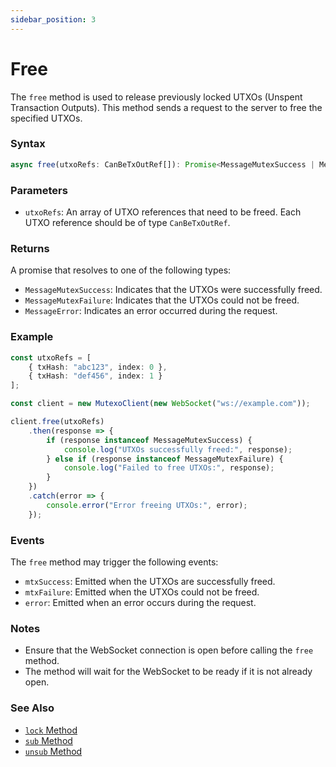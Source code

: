 ```yaml
---
sidebar_position: 3
---
```


# Free

The `free` method is used to release previously locked UTXOs (Unspent Transaction Outputs). This method sends a request to the server to free the specified UTXOs.

### Syntax

```typescript
async free(utxoRefs: CanBeTxOutRef[]): Promise<MessageMutexSuccess | MessageMutexFailure | MessageError>
```

### Parameters

- `utxoRefs`: An array of UTXO references that need to be freed. Each UTXO reference should be of type `CanBeTxOutRef`.

### Returns

A promise that resolves to one of the following types:
- `MessageMutexSuccess`: Indicates that the UTXOs were successfully freed.
- `MessageMutexFailure`: Indicates that the UTXOs could not be freed.
- `MessageError`: Indicates an error occurred during the request.

### Example

```typescript
const utxoRefs = [
    { txHash: "abc123", index: 0 },
    { txHash: "def456", index: 1 }
];

const client = new MutexoClient(new WebSocket("ws://example.com"));

client.free(utxoRefs)
    .then(response => {
        if (response instanceof MessageMutexSuccess) {
            console.log("UTXOs successfully freed:", response);
        } else if (response instanceof MessageMutexFailure) {
            console.log("Failed to free UTXOs:", response);
        }
    })
    .catch(error => {
        console.error("Error freeing UTXOs:", error);
    });
```

### Events

The `free` method may trigger the following events:
- `mtxSuccess`: Emitted when the UTXOs are successfully freed.
- `mtxFailure`: Emitted when the UTXOs could not be freed.
- `error`: Emitted when an error occurs during the request.

### Notes

- Ensure that the WebSocket connection is open before calling the `free` method.
- The method will wait for the WebSocket to be ready if it is not already open.

### See Also

- [`lock` Method](./lock.md)
- [`sub` Method](./sub.md)
- [`unsub` Method](./unsub.md)
